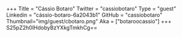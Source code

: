 +++
Title = "Cássio Botaro"
Twitter = "cassiobotaro"
Type = "guest"
Linkedin = "cássio-botaro-6a2043b1"
GitHub = "cassiobotaro"
Thumbnail="img/guest/cbotaro.png"
Aka = ["botaroocassio"]
+++
S25pZ2h0IHdobyBzYXkgTmkhCg==